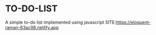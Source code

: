 # TO-DO-LIST
A simple to-do list implemented using javascript
SITE:https://eloquent-raman-63ac98.netlify.app
